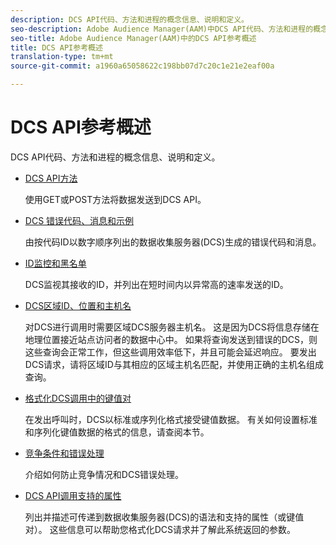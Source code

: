 ```yaml
---
description: DCS API代码、方法和进程的概念信息、说明和定义。
seo-description: Adobe Audience Manager(AAM)中DCS API代码、方法和进程的概念信息、描述和定义。
seo-title: Adobe Audience Manager(AAM)中的DCS API参考概述
title: DCS API参考概述
translation-type: tm+mt
source-git-commit: a1960a65058622c198bb07d7c20c1e21e2eaf00a

---
```



# DCS API参考概述

DCS API代码、方法和进程的概念信息、说明和定义。

* [DCS API方法](/help/using/api/dcs-intro/dcs-api-reference/dcs-api-methods.md)

   使用GET或POST方法将数据发送到DCS API。

* [DCS 错误代码、消息和示例](/help/using/api/dcs-intro/dcs-api-reference/dcs-error-codes.md)

   由按代码ID以数字顺序列出的数据收集服务器(DCS)生成的错误代码和消息。

* [ID监控和黑名单](/help/using/api/dcs-intro/dcs-api-reference/id-monitoring-blacklisting.md)

   DCS监视其接收的ID，并列出在短时间内以异常高的速率发送的ID。

* [DCS区域ID、位置和主机名](/help/using/api/dcs-intro/dcs-api-reference/dcs-regions.md)

   对DCS进行调用时需要区域DCS服务器主机名。 这是因为DCS将信息存储在地理位置接近站点访问者的数据中心中。 如果将查询发送到错误的DCS，则这些查询会正常工作，但这些调用效率低下，并且可能会延迟响应。 要发出DCS请求，请将区域ID与其相应的区域主机名匹配，并使用正确的主机名组成查询。

* [格式化DCS调用中的键值对](/help/using/api/dcs-intro/dcs-api-reference/dcs-key-format.md)

   在发出呼叫时，DCS以标准或序列化格式接受键值数据。 有关如何设置标准和序列化键值数据的格式的信息，请查阅本节。

* [竞争条件和错误处理](/help/using/api/dcs-intro/dcs-api-reference/dcs-race-conditions.md)

   介绍如何防止竞争情况和DCS错误处理。

* [DCS API调用支持的属性](/help/using/api/dcs-intro/dcs-api-reference/dcs-keys.md)

   列出并描述可传递到数据收集服务器(DCS)的语法和支持的属性（或键值对）。 这些信息可以帮助您格式化DCS请求并了解此系统返回的参数。
